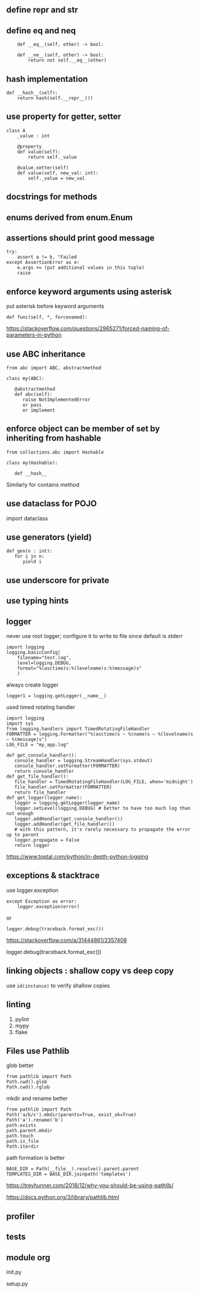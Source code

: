 
## define repr and str

## define eq and neq

```
    def __eq__(self, other) -> bool:

    def __ne__(self, other) -> bool:
        return not self.__eq__(other)
```

## hash implementation

```
def __hash__(self):
    return hash(self.__repr__())
```

## use property for getter, setter

```
class A
    _value : int

    @property
    def value(self):
        return self._value

    @value.setter(self)
    def value(self, new_val: int):
        self._value = new_val

```

## docstrings for methods

## enums derived from enum.Enum

## assertions should print good message

```
try:
    assert a != b, "Failed
except AssertionError as e:
    e.args += (put additional values in this tuple)
    raise
```

## enforce keyword arguments using asterisk

put asterisk before keyword arguments
```
def func(self, *, forcenamed):
```

https://stackoverflow.com/questions/2965271/forced-naming-of-parameters-in-python

## use ABC inheritance

```
from abc import ABC, abstractmethod

class my(ABC):

   @abstractmethod
   def abc(self):
      raise NotImplementedError 
      or pass
      or implement
```

## enforce object can be member of set by inheriting from hashable


```
from collections.abc import Hashable

class my(Hashable):

   def __hash__

``` 

Similarly for contains method

## use dataclass for POJO

import dataclass

## use generators (yield)

```
def gen(n : int):
   for i in n:
      yield i
```

## use underscore for private

## use typing hints

## logger

never use root logger; configure it to write to file since default is stderr

```
import logging
logging.basicConfig(
    filename="test.log",
    level=logging.DEBUG,
    format="%(asctime)s:%(levelname)s:%(message)s"
    )
```

always create logger
```
logger1 = logging.getLogger(__name__)
```

used timed rotating handler

```
import logging
import sys
from logging.handlers import TimedRotatingFileHandler
FORMATTER = logging.Formatter("%(asctime)s — %(name)s — %(levelname)s — %(message)s")
LOG_FILE = "my_app.log"

def get_console_handler():
   console_handler = logging.StreamHandler(sys.stdout)
   console_handler.setFormatter(FORMATTER)
   return console_handler
def get_file_handler():
   file_handler = TimedRotatingFileHandler(LOG_FILE, when='midnight')
   file_handler.setFormatter(FORMATTER)
   return file_handler
def get_logger(logger_name):
   logger = logging.getLogger(logger_name)
   logger.setLevel(logging.DEBUG) # better to have too much log than not enough
   logger.addHandler(get_console_handler())
   logger.addHandler(get_file_handler())
   # with this pattern, it's rarely necessary to propagate the error up to parent
   logger.propagate = False
   return logger

```

https://www.toptal.com/python/in-depth-python-logging

## exceptions & stacktrace

use logger.exception

```
except Exception as error:
    logger.exception(error)
```
or
```
logger.debug(traceback.format_exc())
```

https://stackoverflow.com/a/31444861/2357408

logger.debug(traceback.format_exc())

## linking objects : shallow copy vs deep copy

use `id(instance)` to verify shallow copies

## linting

1. pylint
1. mypy
1. flake

## Files use Pathlib

glob better

```
from pathlib import Path
Path.cwd().glob
Path.cwd().rglob
```

mkdir and rename better
```
from pathlib import Path
Path('a/b/c').mkdir(parents=True, exist_ok=True)
Path('a').rename('b')
path.exists
path.parent.mkdir
path.touch
path.is_file
Path.iterdir
```

path formation is better
```
BASE_DIR = Path(__file__).resolve().parent.parent
TEMPLATES_DIR = BASE_DIR.joinpath('templates')
```

https://treyhunner.com/2018/12/why-you-should-be-using-pathlib/

https://docs.python.org/3/library/pathlib.html

## profiler

## tests

## module org 

init.py

setup.py
